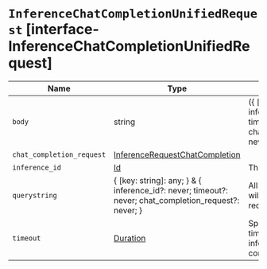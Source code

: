 # `InferenceChatCompletionUnifiedRequest` [interface-InferenceChatCompletionUnifiedRequest]

| Name | Type | Description |
| - | - | - |
| `body` | string | ({ [key: string]: any; } & { inference_id?: never; timeout?: never; chat_completion_request?: never; }) | All values in `body` will be added to the request body. |
| `chat_completion_request` | [InferenceRequestChatCompletion](./InferenceRequestChatCompletion.md) | &nbsp; |
| `inference_id` | [Id](./Id.md) | The inference Id |
| `querystring` | { [key: string]: any; } & { inference_id?: never; timeout?: never; chat_completion_request?: never; } | All values in `querystring` will be added to the request querystring. |
| `timeout` | [Duration](./Duration.md) | Specifies the amount of time to wait for the inference request to complete. |
